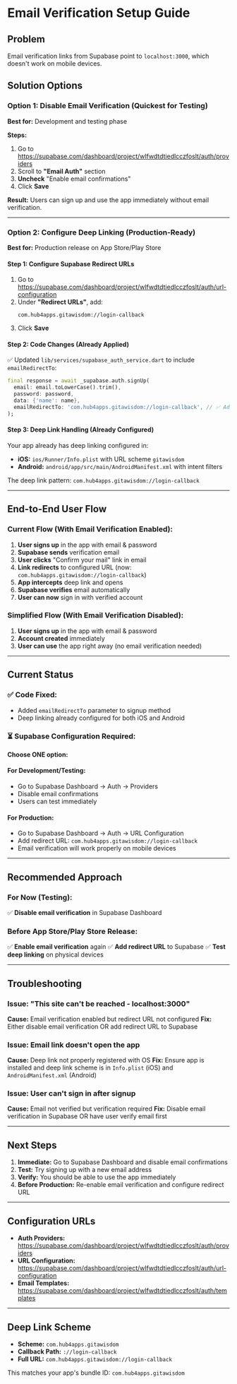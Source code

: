 # Email Verification Setup Guide

## Problem
Email verification links from Supabase point to `localhost:3000`, which doesn't work on mobile devices.

## Solution Options

### Option 1: Disable Email Verification (Quickest for Testing)

**Best for:** Development and testing phase

**Steps:**
1. Go to https://supabase.com/dashboard/project/wlfwdtdtiedlcczfoslt/auth/providers
2. Scroll to **"Email Auth"** section
3. **Uncheck** "Enable email confirmations"
4. Click **Save**

**Result:** Users can sign up and use the app immediately without email verification.

---

### Option 2: Configure Deep Linking (Production-Ready)

**Best for:** Production release on App Store/Play Store

#### Step 1: Configure Supabase Redirect URLs

1. Go to https://supabase.com/dashboard/project/wlfwdtdtiedlcczfoslt/auth/url-configuration
2. Under **"Redirect URLs"**, add:
   ```
   com.hub4apps.gitawisdom://login-callback
   ```
3. Click **Save**

#### Step 2: Code Changes (Already Applied)

✅ Updated `lib/services/supabase_auth_service.dart` to include `emailRedirectTo`:

```dart
final response = await _supabase.auth.signUp(
  email: email.toLowerCase().trim(),
  password: password,
  data: {'name': name},
  emailRedirectTo: 'com.hub4apps.gitawisdom://login-callback', // ✅ Added
);
```

#### Step 3: Deep Link Handling (Already Configured)

Your app already has deep linking configured in:
- **iOS:** `ios/Runner/Info.plist` with URL scheme `gitawisdom`
- **Android:** `android/app/src/main/AndroidManifest.xml` with intent filters

The deep link pattern: `com.hub4apps.gitawisdom://login-callback`

---

## End-to-End User Flow

### Current Flow (With Email Verification Enabled):

1. **User signs up** in the app with email & password
2. **Supabase sends** verification email
3. **User clicks** "Confirm your mail" link in email
4. **Link redirects** to configured URL (now: `com.hub4apps.gitawisdom://login-callback`)
5. **App intercepts** deep link and opens
6. **Supabase verifies** email automatically
7. **User can now** sign in with verified account

### Simplified Flow (With Email Verification Disabled):

1. **User signs up** in the app with email & password
2. **Account created** immediately
3. **User can use** the app right away (no email verification needed)

---

## Current Status

### ✅ Code Fixed:
- Added `emailRedirectTo` parameter to signup method
- Deep linking already configured for both iOS and Android

### ⏳ Supabase Configuration Required:

**Choose ONE option:**

#### For Development/Testing:
- Go to Supabase Dashboard → Auth → Providers
- Disable email confirmations
- Users can test immediately

#### For Production:
- Go to Supabase Dashboard → Auth → URL Configuration
- Add redirect URL: `com.hub4apps.gitawisdom://login-callback`
- Email verification will work properly on mobile devices

---

## Recommended Approach

### For Now (Testing):
✅ **Disable email verification** in Supabase Dashboard

### Before App Store/Play Store Release:
✅ **Enable email verification** again
✅ **Add redirect URL** to Supabase
✅ **Test deep linking** on physical devices

---

## Troubleshooting

### Issue: "This site can't be reached - localhost:3000"
**Cause:** Email verification enabled but redirect URL not configured
**Fix:** Either disable email verification OR add redirect URL to Supabase

### Issue: Email link doesn't open the app
**Cause:** Deep link not properly registered with OS
**Fix:** Ensure app is installed and deep link scheme is in `Info.plist` (iOS) and `AndroidManifest.xml` (Android)

### Issue: User can't sign in after signup
**Cause:** Email not verified but verification required
**Fix:** Disable email verification in Supabase OR have user verify email first

---

## Next Steps

1. **Immediate:** Go to Supabase Dashboard and disable email confirmations
2. **Test:** Try signing up with a new email address
3. **Verify:** You should be able to use the app immediately
4. **Before Production:** Re-enable email verification and configure redirect URL

---

## Configuration URLs

- **Auth Providers:** https://supabase.com/dashboard/project/wlfwdtdtiedlcczfoslt/auth/providers
- **URL Configuration:** https://supabase.com/dashboard/project/wlfwdtdtiedlcczfoslt/auth/url-configuration
- **Email Templates:** https://supabase.com/dashboard/project/wlfwdtdtiedlcczfoslt/auth/templates

---

## Deep Link Scheme

- **Scheme:** `com.hub4apps.gitawisdom`
- **Callback Path:** `://login-callback`
- **Full URL:** `com.hub4apps.gitawisdom://login-callback`

This matches your app's bundle ID: `com.hub4apps.gitawisdom`
